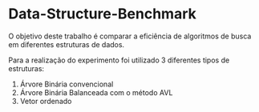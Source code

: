 # Data-Structure-Benchmark

O objetivo deste trabalho é comparar a eficiência de algoritmos de busca em diferentes estruturas de dados.

Para a realização do experimento foi utilizado 3 diferentes tipos de estruturas:
1. Árvore Binária convencional
2. Árvore Binária Balanceada com o método AVL
3. Vetor ordenado

